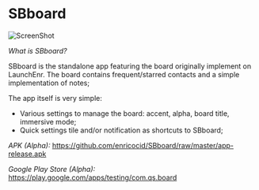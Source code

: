 # SBboard

![ScreenShot](https://raw.githubusercontent.com/enricocid/SBboard/master/art.png)


*What is SBboard?*

SBboard is the standalone app featuring the board originally implement on LaunchEnr. The board contains frequent/starred contacts and a simple implementation of notes;

The app itself is very simple:

- Various settings to manage the board: accent, alpha, board title, immersive mode;
- Quick settings tile and/or notification as shortcuts to SBboard;

*APK (Alpha):* https://github.com/enricocid/SBboard/raw/master/app-release.apk

*Google Play Store (Alpha):* https://play.google.com/apps/testing/com.qs.board
